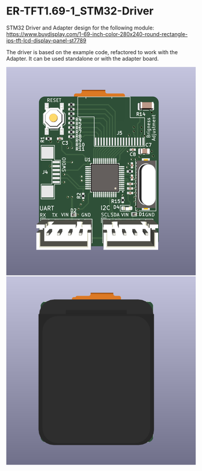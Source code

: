 # ER-TFT1.69-1_STM32-Driver

STM32 Driver and Adapter design for the following module:
https://www.buydisplay.com/1-69-inch-color-280x240-round-rectangle-ips-tft-lcd-display-panel-st7789

The driver is based on the example code, refactored to work with the Adapter. It can be used standalone or with the adapter board.

![Adapter 3D - Front](./image/../Images/3D_View_Front.png)
![Adapter 3D - Back](./image/../Images/3D_View_Back.png)